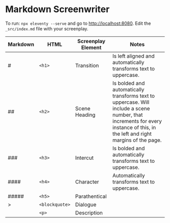 # Markdown Screenwriter

To run: `npx eleventy --serve` and go to [http://localhost:8080](http://localhost:8080). Edit the `_src/index.md` file with your screenplay.

| Markdown | HTML | Screenplay Element | Notes |
|----------|------|--------------------|-------|
| # | `<h1>` | Transition | Is left aligned and automatically transforms text to uppercase. |
| ## | `<h2>` | Scene Heading | Is bolded and automatically transforms text to uppercase. Will include a scene number, that increments for every instance of this, in the left and right margins of the page. |
| ### | `<h3>` | Intercut | Is bolded and automatically transforms text to uppercase. |
| #### | `<h4>` | Character | Automatically transforms text to uppercase. |
| ##### | `<h5>` | Parathentical |  |
| > | `<blockquote>` | Dialogue |  |
|  | `<p>` | Description |  |